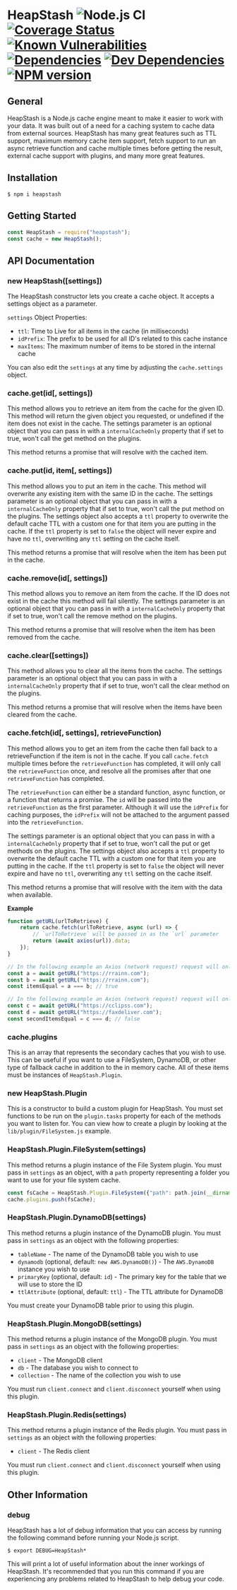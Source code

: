 # HeapStash ![Node.js CI](https://github.com/rrainn/HeapStash/workflows/Node.js%20CI/badge.svg) [![Coverage Status](https://coveralls.io/repos/github/rrainn/HeapStash/badge.svg?branch=main)](https://coveralls.io/github/rrainn/HeapStash?branch=main) [![Known Vulnerabilities](https://snyk.io/test/github/rrainn/HeapStash/badge.svg)](https://snyk.io/test/github/rrainn/HeapStash) [![Dependencies](https://david-dm.org/rrainn/HeapStash.svg)](https://david-dm.org/rrainn/HeapStash) [![Dev Dependencies](https://david-dm.org/rrainn/HeapStash/dev-status.svg)](https://david-dm.org/rrainn/HeapStash?type=dev) [![NPM version](https://badge.fury.io/js/heapstash.svg)](http://badge.fury.io/js/heapstash)

## General

HeapStash is a Node.js cache engine meant to make it easier to work with your data. It was built out of a need for a caching system to cache data from external sources. HeapStash has many great features such as TTL support, maximum memory cache item support, fetch support to run an async retrieve function and cache multiple times before getting the result, external cache support with plugins, and many more great features.

## Installation

```
$ npm i heapstash
```

## Getting Started

```js
const HeapStash = require("heapstash");
const cache = new HeapStash();
```

## API Documentation

### new HeapStash([settings])

The HeapStash constructor lets you create a cache object. It accepts a settings object as a parameter.

`settings` Object Properties:

- `ttl`: Time to Live for all items in the cache (in milliseconds)
- `idPrefix`: The prefix to be used for all ID's related to this cache instance
- `maxItems`: The maximum number of items to be stored in the internal cache

You can also edit the `settings` at any time by adjusting the `cache.settings` object.

### cache.get(id[, settings])

This method allows you to retrieve an item from the cache for the given ID. This method will return the given object you requested, or undefined if the item does not exist in the cache. The settings parameter is an optional object that you can pass in with a `internalCacheOnly` property that if set to true, won't call the get method on the plugins.

This method returns a promise that will resolve with the cached item.

### cache.put(id, item[, settings])

This method allows you to put an item in the cache. This method will overwrite any existing item with the same ID in the cache. The settings parameter is an optional object that you can pass in with a `internalCacheOnly` property that if set to true, won't call the put method on the plugins. The settings object also accepts a `ttl` property to overwrite the default cache TTL with a custom one for that item you are putting in the cache. If the `ttl` property is set to `false` the object will never expire and have no `ttl`, overwriting any `ttl` setting on the cache itself.

This method returns a promise that will resolve when the item has been put in the cache.

### cache.remove(id[, settings])

This method allows you to remove an item from the cache. If the ID does not exist in the cache this method will fail silently. The settings parameter is an optional object that you can pass in with a `internalCacheOnly` property that if set to true, won't call the remove method on the plugins.

This method returns a promise that will resolve when the item has been removed from the cache.

### cache.clear([settings])

This method allows you to clear all the items from the cache. The settings parameter is an optional object that you can pass in with a `internalCacheOnly` property that if set to true, won't call the clear method on the plugins.

This method returns a promise that will resolve when the items have been cleared from the cache.

### cache.fetch(id[, settings], retrieveFunction)

This method allows you to get an item from the cache then fall back to a retrieveFunction if the item is not in the cache. If you call `cache.fetch` multiple times before the `retrieveFunction` has completed, it will only call the `retrieveFunction` once, and resolve all the promises after that one `retrieveFunction` has completed.

The `retrieveFunction` can either be a standard function, async function, or a function that returns a promise. The `id` will be passed into the `retrieveFunction` as the first parameter. Although it will use the `idPrefix` for caching purposes, the `idPrefix` will not be attached to the argument passed into the `retrieveFunction`.

The settings parameter is an optional object that you can pass in with a `internalCacheOnly` property that if set to true, won't call the put or get methods on the plugins. The settings object also accepts a `ttl` property to overwrite the default cache TTL with a custom one for that item you are putting in the cache. If the `ttl` property is set to `false` the object will never expire and have no `ttl`, overwriting any `ttl` setting on the cache itself.

This method returns a promise that will resolve with the item with the data when available.

**Example**

```js
function getURL(urlToRetrieve) {
	return cache.fetch(urlToRetrieve, async (url) => {
		// `urlToRetrieve` will be passed in as the `url` parameter
		return (await axios(url)).data;
	});
}

// In the following example an Axios (network request) request will only be made once, and `a` and `b` will equal each other
const a = await getURL("https://rrainn.com");
const b = await getURL("https://rrainn.com");
const itemsEqual = a === b; // true

// In the following example an Axios (network request) request will only be made twice (since IDs are different and not stored in cache), and `c` and `d` will NOT equal each other
const c = await getURL("https://cclipss.com");
const d = await getURL("https://faxdeliver.com");
const secondItemsEqual = c === d; // false
```

### cache.plugins

This is an array that represents the secondary caches that you wish to use. This can be useful if you want to use a FileSystem, DynamoDB, or other type of fallback cache in addition to the in memory cache. All of these items must be instances of `HeapStash.Plugin`.

### new HeapStash.Plugin

This is a constructor to build a custom plugin for HeapStash. You must set functions to be run on the `plugin.tasks` property for each of the methods you want to listen for. You can view how to create a plugin by looking at the `lib/plugin/FileSystem.js` example.

### HeapStash.Plugin.FileSystem(settings)

This method returns a plugin instance of the File System plugin. You must pass in `settings` as an object, with a `path` property representing a folder you want to use for your file system cache.

```js
const fsCache = HeapStash.Plugin.FileSystem({"path": path.join(__dirname, "cache", "filesystem")});
cache.plugins.push(fsCache);
```

### HeapStash.Plugin.DynamoDB(settings)

This method returns a plugin instance of the DynamoDB plugin. You must pass in `settings` as an object with the following properties:

- `tableName` - The name of the DynamoDB table you wish to use
- `dynamodb` (optional, default: `new AWS.DynamoDB()`) - The `AWS.DynamoDB` instance you wish to use
- `primaryKey` (optional, default: `id`) - The primary key for the table that we will use to store the ID
- `ttlAttribute` (optional, default: `ttl`) - The TTL attribute for DynamoDB

You must create your DynamoDB table prior to using this plugin.

### HeapStash.Plugin.MongoDB(settings)

This method returns a plugin instance of the MongoDB plugin. You must pass in `settings` as an object with the following properties:

- `client` - The MongoDB client
- `db` - The database you wish to connect to
- `collection` - The name of the collection you wish to use

You must run `client.connect` and `client.disconnect` yourself when using this plugin.

### HeapStash.Plugin.Redis(settings)

This method returns a plugin instance of the Redis plugin. You must pass in `settings` as an object with the following properties:

- `client` - The Redis client

You must run `client.connect` and `client.disconnect` yourself when using this plugin.

## Other Information

### debug

HeapStash has a lot of debug information that you can access by running the following command before running your Node.js script.

```
$ export DEBUG=HeapStash*
```

This will print a lot of useful information about the inner workings of HeapStash. It's recommended that you run this command if you are experiencing any problems related to HeapStash to help debug your code.

